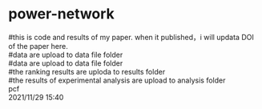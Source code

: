 # power-network  
#this is code and results of my paper. when it published，i will updata DOI of the paper here.  
#data are upload to data file folder  
#data are upload to data file folder  
#the ranking results are uploda to results folder  
#the results of experimental analysis are upload to analysis folder  
pcf  
2021/11/29 15:40
